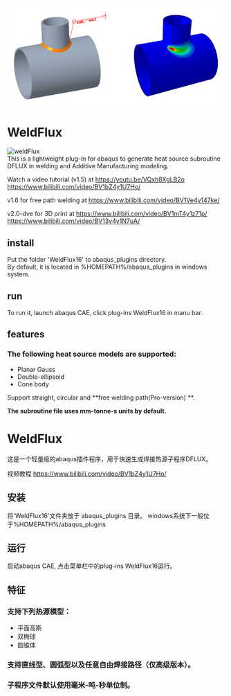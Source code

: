 ![arc](https://github.com/cheneyjin/welding_dflux_subroutine/blob/main/vs.png)
# WeldFlux
![weldFlux](https://img.shields.io/badge/cheneyjin-weldFlux1.6(trial)-brightgreen)  
This is a lightweight plug-in for abaqus to generate heat source subroutine DFLUX in welding and Additive Manufacturing modeling.

Watch a video tutorial (v1.5) at https://youtu.be/VQxh8XgLB2o https://www.bilibili.com/video/BV1bZ4y1U7Ho/

v1.6 for free path welding at https://www.bilibili.com/video/BV1Ve4y147ke/

v2.0-dve for 3D print at https://www.bilibili.com/video/BV1mT4y1z71p/    https://www.bilibili.com/video/BV13v4y1N7uA/

## install
Put the folder 'WeldFlux16' to abaqus_plugins directory.  
By default, it is located in %HOMEPATH%/abaqus_plugins in windows system.
## run
To run it, launch abaqus CAE, click plug-ins WeldFlux16 in manu bar.
## features
### The following heat source models are supported:
-  Planar Gauss
-  Double-ellipsoid
-  Cone body 

Support straight, circular and **free welding path(Pro-version) **.

**The subroutine file uses mm-tonne-s units by default.**




# WeldFlux
这是一个轻量级的abaqus插件程序，用于快速生成焊接热源子程序DFLUX。

视频教程 https://www.bilibili.com/video/BV1bZ4y1U7Ho/

## 安装
将'WeldFlux16'文件夹放于 abaqus_plugins 目录。
windows系统下一般位于%HOMEPATH%/abaqus_plugins
## 运行
启动abaqus CAE, 点击菜单栏中的plug-ins WeldFlux16运行。
## 特征
### 支持下列热源模型：
-  平面高斯
-  双椭球
-  圆锥体

### 支持直线型、圆弧型以及**任意自由焊接路径（仅高级版本）**。
### 子程序文件默认使用毫米-吨-秒单位制。
